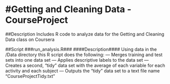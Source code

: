 #Getting and Cleaning Data - CourseProject
=========================================

##Description
Includes R code to analyze data for the Getting and Cleaning Data class on Coursera 

##Script
###run_analysis.R###
####Description####
Using data in the /Data directory this R script does the following:
— Merges training and test sets into one data set
— Applies descriptive labels to the data set
— Creates a second, “tidy” data set with the average of each variable for each activity and each subject
— Outputs the “tidy” data set to a text file name “CourseProjectTidy.txt”


